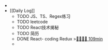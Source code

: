 -
- [[Daily Log]]
	- TODO JS、TS、Regex练习
	- TODO leetcode
	- TODO React技术揭秘
	- TODO 简历
	- DONE React- coding Redux >[🍅🍅🍅🍅 109min](#agenda-pomo://?t=f-1690255750948-1500%2Cf-1690279979607-1500%2Cf-1690281752681-1500%2Cf-1690297558773-1500%2Cp-1690299202288-490)
	-